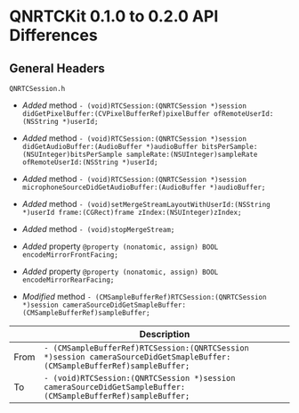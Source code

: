 # QNRTCKit 0.1.0 to 0.2.0 API Differences

## General Headers

```
QNRTCSession.h
```

- *Added* method `- (void)RTCSession:(QNRTCSession *)session didGetPixelBuffer:(CVPixelBufferRef)pixelBuffer ofRemoteUserId:(NSString *)userId;`
- *Added* method `- (void)RTCSession:(QNRTCSession *)session
 didGetAudioBuffer:(AudioBuffer *)audioBuffer
     bitsPerSample:(NSUInteger)bitsPerSample
        sampleRate:(NSUInteger)sampleRate
    ofRemoteUserId:(NSString *)userId;`
- *Added* method `- (void)RTCSession:(QNRTCSession *)session microphoneSourceDidGetAudioBuffer:(AudioBuffer *)audioBuffer;`    
- *Added* method `- (void)setMergeStreamLayoutWithUserId:(NSString *)userId
                                 frame:(CGRect)frame
                                zIndex:(NSUInteger)zIndex;`

- *Added* method `- (void)stopMergeStream;`

- *Added* property `@property (nonatomic, assign) BOOL encodeMirrorFrontFacing;`
- *Added* property `@property (nonatomic, assign) BOOL encodeMirrorRearFacing;`

- *Modified* method `- (CMSampleBufferRef)RTCSession:(QNRTCSession *)session cameraSourceDidGetSmapleBuffer:(CMSampleBufferRef)sampleBuffer;`

|      | Description                                                               |
| ---- | ------------------------------------------------------------------------- |
| From | `- (CMSampleBufferRef)RTCSession:(QNRTCSession *)session cameraSourceDidGetSmapleBuffer:(CMSampleBufferRef)sampleBuffer;`|
| To   | `- (void)RTCSession:(QNRTCSession *)session cameraSourceDidGetSampleBuffer:(CMSampleBufferRef)sampleBuffer;` |
